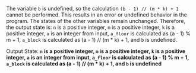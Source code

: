 The variable `b` is undefined, so the calculation `(b - 1) // (m * k) + 1` cannot be performed. This results in an error or undefined behavior in the program. The states of the other variables remain unchanged. Therefore, the output state is: `n` is a positive integer, `m` is a positive integer, `k` is a positive integer, `a` is an integer from input, `a_floor` is calculated as (a - 1) % m + 1, `a_block` is calculated as (a - 1) // (m * k) + 1, and `b` is undefined.

Output State: **`n` is a positive integer, `m` is a positive integer, `k` is a positive integer, `a` is an integer from input, `a_floor` is calculated as (a - 1) % m + 1, `a_block` is calculated as (a - 1) // (m * k) + 1, and `b` is undefined**